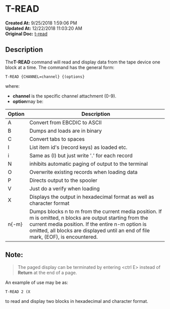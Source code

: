 # T-READ

**Created At:** 9/25/2018 1:59:06 PM  
**Updated At:** 12/22/2018 11:03:20 AM  
**Original Doc:** [t-read](https://docs.jbase.com/49399-tape/t-read)  


## Description 

The**T-READ** command will read and display data from the tape device one block at a time. The command has the general form:

```
T-READ {CHANNEL=channel} {(options}
```

where:

- **channel** is the specific channel attachment (0-9).
- **option**may be:



| Option<br> | Description<br> |
| --- | --- |
| A<br> | Convert from EBCDIC to ASCII<br> |
| B<br> | Dumps and loads are in binary<br> |
| C<br> | Convert tabs to spaces<br> |
| I<br> | List item id's (record keys) as loaded etc.<br> |
| i<br> | Same as (I) but just write '.' for each record<br> |
| N<br> | inhibits automatic paging of output to the terminal<br> |
| O<br> | Overwrite existing records when loading data<br> |
| P<br> | Directs output to the spooler<br> |
| V<br> | Just do a verify when loading<br> |
| X<br> | Displays the output in hexadecimal format as well as character format<br> |
| n{-m}<br> | Dumps blocks n to m from the current media position. If m is omitted, n blocks are output starting from the current media position. If the entire n-m option is omitted, all blocks are displayed until an end of file mark, (EOF), is encountered.<br> |




## Note: 


> The paged display can be terminated by entering &lt;ctrl E&gt; instead of **Return** at the end of a page.




An example of use may be as:

```
T-READ 2 (X
```

to read and display two blocks in hexadecimal and character format.
